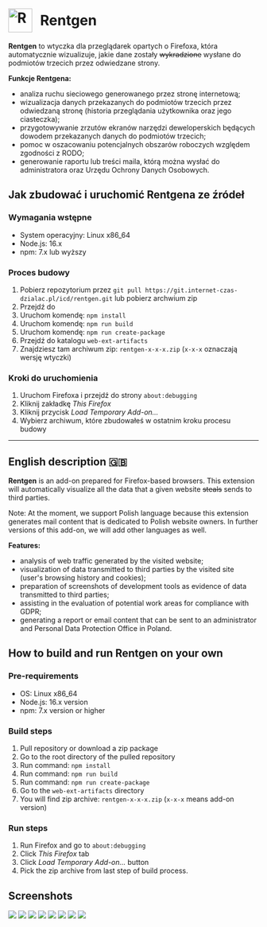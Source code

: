 <h1 style="display: flex; align-items: center;"><img src="./assets/icon-addon-2048.png" alt="Rentgen logo" style="margin-right: 1rem;" width="48"/> Rentgen</h1>

<strong>Rentgen</strong> to wtyczka dla przeglądarek opartych o Firefoxa, która automatycznie wizualizuje, jakie dane zostały ~~wykradzione~~ wysłane do podmiotów trzecich przez odwiedzane strony.

**Funkcje Rentgena:**

-   analiza ruchu sieciowego generowanego przez stronę internetową;
-   wizualizacja danych przekazanych do podmiotów trzecich przez odwiedzaną stronę (historia przeglądania użytkownika oraz jego ciasteczka);
-   przygotowywanie zrzutów ekranów narzędzi deweloperskich będących dowodem przekazanych danych do podmiotów trzecich;
-   pomoc w oszacowaniu potencjalnych obszarów roboczych względem zgodności z RODO;
-   generowanie raportu lub treści maila, którą można wysłać do administratora oraz Urzędu Ochrony Danych Osobowych.

## Jak zbudować i uruchomić Rentgena ze źródeł

### Wymagania wstępne

-   System operacyjny: Linux x86_64
-   Node.js: 16.x
-   npm: 7.x lub wyższy

### Proces budowy

1. Pobierz repozytorium przez `git pull https://git.internet-czas-dzialac.pl/icd/rentgen.git` lub pobierz archwium zip
2. Przejdź do
3. Uruchom komendę: `npm install`
4. Uruchom komendę: `npm run build`
5. Uruchom komendę: `npm run create-package`
6. Przejdź do katalogu `web-ext-artifacts`
7. Znajdziesz tam archiwum zip: `rentgen-x-x-x.zip` (`x-x-x` oznaczają wersję wtyczki)

### Kroki do uruchomienia

1. Uruchom Firefoxa i przejdź do strony `about:debugging`
2. Kliknij zakładkę _This Firefox_
3. Kliknij przycisk _Load Temporary Add-on..._
4. Wybierz archiwum, które zbudowałeś w ostatnim kroku procesu budowy

---

## English description 🇬🇧

<strong>Rentgen</strong> is an add-on prepared for Firefox-based browsers. This extension will automatically visualize all the data that a given website ~~steals~~ sends to third parties.

Note: At the moment, we support Polish language because this extension generates mail content that is dedicated to Polish website owners. In further versions of this add-on, we will add other languages as well.

**Features:**

-   analysis of web traffic generated by the visited website;
-   visualization of data transmitted to third parties by the visited site (user's browsing history and cookies);
-   preparation of screenshots of development tools as evidence of data transmitted to third parties;
-   assisting in the evaluation of potential work areas for compliance with GDPR;
-   generating a report or email content that can be sent to an administrator and Personal Data Protection Office in Poland.

## How to build and run Rentgen on your own

### Pre-requirements

-   OS: Linux x86_64
-   Node.js: 16.x version
-   npm: 7.x version or higher

### Build steps

1. Pull repository or download a zip package
2. Go to the root directory of the pulled repository
3. Run command: `npm install`
4. Run command: `npm run build`
5. Run command: `npm run create-package`
6. Go to the `web-ext-artifacts` directory
7. You will find zip archive: `rentgen-x-x-x.zip` (`x-x-x` means add-on version)

### Run steps

1. Run Firefox and go to `about:debugging`
2. Click _This Firefox_ tab
3. Click _Load Temporary Add-on..._ button
4. Pick the zip archive from last step of build process.

## Screenshots

<img src="./assets/screenshots/1.png" />
<img src="./assets/screenshots/2.png" />
<img src="./assets/screenshots/3a.png" />
<img src="./assets/screenshots/3b.png" />
<img src="./assets/screenshots/4a.png" />
<img src="./assets/screenshots/4b.png" />
<img src="./assets/screenshots/5a.png" />
<img src="./assets/screenshots/5b.png" />

